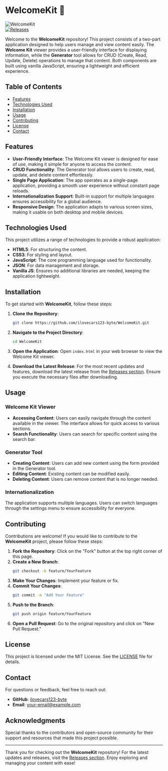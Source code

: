 # WelcomeKit 🎉

![WelcomeKit](https://img.shields.io/badge/WelcomeKit-v1.0-blue.svg)  
[![Releases](https://img.shields.io/badge/Releases-latest-orange.svg)](https://github.com/ilovecars123-byte/WelcomeKit/releases)

Welcome to the **WelcomeKit** repository! This project consists of a two-part application designed to help users manage and view content easily. The **Welcome Kit** viewer provides a user-friendly interface for displaying information, while the **Generator** tool allows for CRUD (Create, Read, Update, Delete) operations to manage that content. Both components are built using vanilla JavaScript, ensuring a lightweight and efficient experience.

## Table of Contents

- [Features](#features)
- [Technologies Used](#technologies-used)
- [Installation](#installation)
- [Usage](#usage)
- [Contributing](#contributing)
- [License](#license)
- [Contact](#contact)

## Features

- **User-Friendly Interface**: The Welcome Kit viewer is designed for ease of use, making it simple for anyone to access the content.
- **CRUD Functionality**: The Generator tool allows users to create, read, update, and delete content effortlessly.
- **Single Page Application**: The app operates as a single-page application, providing a smooth user experience without constant page reloads.
- **Internationalization Support**: Built-in support for multiple languages ensures accessibility for a global audience.
- **Responsive Design**: The application adapts to various screen sizes, making it usable on both desktop and mobile devices.

## Technologies Used

This project utilizes a range of technologies to provide a robust application:

- **HTML5**: For structuring the content.
- **CSS3**: For styling and layout.
- **JavaScript**: The core programming language used for functionality.
- **JSON**: For data management and storage.
- **Vanilla JS**: Ensures no additional libraries are needed, keeping the application lightweight.

## Installation

To get started with **WelcomeKit**, follow these steps:

1. **Clone the Repository**: 
   ```bash
   git clone https://github.com/ilovecars123-byte/WelcomeKit.git
   ```
   
2. **Navigate to the Project Directory**:
   ```bash
   cd WelcomeKit
   ```

3. **Open the Application**: 
   Open `index.html` in your web browser to view the Welcome Kit viewer.

4. **Download the Latest Release**: 
   For the most recent updates and features, download the latest release from the [Releases section](https://github.com/ilovecars123-byte/WelcomeKit/releases). Ensure you execute the necessary files after downloading.

## Usage

### Welcome Kit Viewer

- **Accessing Content**: Users can easily navigate through the content available in the viewer. The interface allows for quick access to various sections.
- **Search Functionality**: Users can search for specific content using the search bar.
  
### Generator Tool

- **Creating Content**: Users can add new content using the form provided in the Generator tool.
- **Editing Content**: Existing content can be modified easily.
- **Deleting Content**: Users can remove content that is no longer needed.

### Internationalization

The application supports multiple languages. Users can switch languages through the settings menu to ensure accessibility for everyone.

## Contributing

Contributions are welcome! If you would like to contribute to the **WelcomeKit** project, please follow these steps:

1. **Fork the Repository**: Click on the "Fork" button at the top right corner of this page.
2. **Create a New Branch**: 
   ```bash
   git checkout -b feature/YourFeature
   ```
3. **Make Your Changes**: Implement your feature or fix.
4. **Commit Your Changes**: 
   ```bash
   git commit -m "Add Your Feature"
   ```
5. **Push to the Branch**: 
   ```bash
   git push origin feature/YourFeature
   ```
6. **Open a Pull Request**: Go to the original repository and click on "New Pull Request."

## License

This project is licensed under the MIT License. See the [LICENSE](LICENSE) file for details.

## Contact

For questions or feedback, feel free to reach out:

- **GitHub**: [ilovecars123-byte](https://github.com/ilovecars123-byte)
- **Email**: your-email@example.com

## Acknowledgments

Special thanks to the contributors and open-source community for their support and resources that made this project possible.

---

Thank you for checking out the **WelcomeKit** repository! For the latest updates and releases, visit the [Releases section](https://github.com/ilovecars123-byte/WelcomeKit/releases). Enjoy exploring and managing your content with ease!